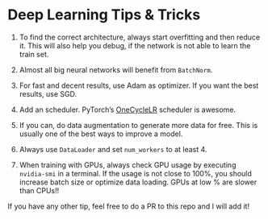 # Deep Learning Tips & Tricks

1. To find the correct architecture, always start overfitting and then reduce it. This will also help you debug, if the network is not able to learn the train set.

2. Almost all big neural networks will benefit from `BatchNorm`.

3. For fast and decent results, use Adam as optimizer. If you want the best results, use SGD.

4. Add an scheduler. PyTorch’s [OneCycleLR](https://pytorch.org/docs/stable/optim.html?highlight=onecyclelr#torch.optim.lr_scheduler.OneCycleLR) scheduler is awesome.

5. If you can, do data augmentation to generate more data for free. This is usually one of the best ways to improve a model.

6. Always use `DataLoader` and set `num_workers` to at least 4.

7. When training with GPUs, always check GPU usage by executing `nvidia-smi` in a terminal. If the usage is not close to 100%, you should increase batch size or optimize data loading. GPUs at low % are slower than CPUs!!

If you have any other tip, feel free to do a PR to this repo and I will add it!
